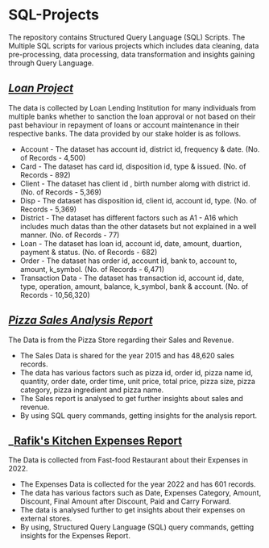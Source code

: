 # SQL-Projects
The repository contains Structured Query Language (SQL) Scripts. The Multiple SQL scripts for various projects which includes data cleaning, data pre-processing, data processing, data transformation and insights gaining through Query Language.
## _[Loan Project](Loan%20Project)_
The data is collected by Loan Lending Institution for many individuals from multiple banks whether to sanction the loan approval or not based on their past behaviour in repayment of loans or account maintenance in their respective banks. The data provided by our stake holder is as follows.
 * Account - The dataset has account id, district id, frequency & date. (No. of Records - 4,500) 
 * Card - The dataset has card id, disposition id, type & issued. (No. of Records - 892)
 * Client - The dataset has client id , birth number alomg with district id. (No. of Records - 5,369)
 * Disp - The dataset has disposition id, client id, account id, type. (No. of Records - 5,369)
 * District - The dataset has different factors such as A1 - A16 which includes much datas than the other datasets but not explained in a well manner. (No. of Records - 77)
 * Loan - The dataset has loan id, account id, date, amount, duartion, payment & status. (No. of Records - 682)
 * Order - The dataset has order id, account id, bank to, account to, amount, k_symbol. (No. of Records - 6,471)
 * Transaction Data - The dataset has transaction id, account id, date, type, operation, amount, balance, k_symbol, bank & account. (No. of Records - 10,56,320)
## _[Pizza Sales Analysis Report](Pizza%20Sales%20Analysis%20Project)_
The Data is from the Pizza Store regarding their Sales and Revenue.
 * The Sales Data is shared for the year 2015 and has 48,620 sales records.
 * The data has various factors such as pizza id, order id, pizza name id, quantity, order date, order time, unit price, total price, pizza size, pizza category, pizza ingredient and pizza name.
 * The Sales report is analysed to get further insights about sales and revenue.
 * By using SQL query commands, getting insights for the analysis report.
## _[Rafik's Kitchen Expenses Report](https://github.com/shridhar1504/Rafik-s-Kitchen-Data-Analysis/tree/main/Expenses%20Report)
The Data is collected from Fast-food Restaurant about their Expenses in 2022.
- The Expenses Data is collected for the year 2022 and has 601 records.
- The data has various factors such as Date, Expenses Category, Amount, Discount, Final Amount after Discount, Paid and Carry Forward.
- The data is analysed further to get insights about their expenses on external stores.
- By using, Structured Query Language (SQL) query commands, getting insights for the Expenses Report.
